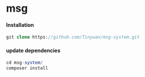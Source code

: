 msg 
=================

#### Installation

```php
git clone https://github.com/Tinywan/msg-system.git
```

#### update dependencies

```php
cd msg-system/
composer install
```